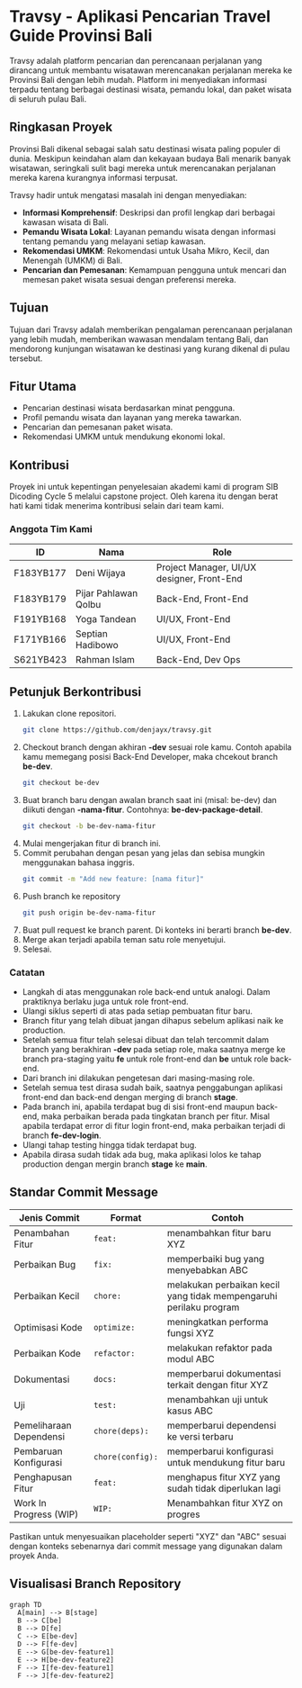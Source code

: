 # Travsy - Aplikasi Pencarian Travel Guide Provinsi Bali

Travsy adalah platform pencarian dan perencanaan perjalanan yang dirancang untuk membantu wisatawan merencanakan perjalanan mereka ke Provinsi Bali dengan lebih mudah. Platform ini menyediakan informasi terpadu tentang berbagai destinasi wisata, pemandu lokal, dan paket wisata di seluruh pulau Bali.

## Ringkasan Proyek

Provinsi Bali dikenal sebagai salah satu destinasi wisata paling populer di dunia. Meskipun keindahan alam dan kekayaan budaya Bali menarik banyak wisatawan, seringkali sulit bagi mereka untuk merencanakan perjalanan mereka karena kurangnya informasi terpusat.

Travsy hadir untuk mengatasi masalah ini dengan menyediakan:

- **Informasi Komprehensif**: Deskripsi dan profil lengkap dari berbagai kawasan wisata di Bali.
- **Pemandu Wisata Lokal**: Layanan pemandu wisata dengan informasi tentang pemandu yang melayani setiap kawasan.
- **Rekomendasi UMKM**: Rekomendasi untuk Usaha Mikro, Kecil, dan Menengah (UMKM) di Bali.
- **Pencarian dan Pemesanan**: Kemampuan pengguna untuk mencari dan memesan paket wisata sesuai dengan preferensi mereka.

## Tujuan

Tujuan dari Travsy adalah memberikan pengalaman perencanaan perjalanan yang lebih mudah, memberikan wawasan mendalam tentang Bali, dan mendorong kunjungan wisatawan ke destinasi yang kurang dikenal di pulau tersebut.

## Fitur Utama

- Pencarian destinasi wisata berdasarkan minat pengguna.
- Profil pemandu wisata dan layanan yang mereka tawarkan.
- Pencarian dan pemesanan paket wisata.
- Rekomendasi UMKM untuk mendukung ekonomi lokal.

## Kontribusi

Proyek ini untuk kepentingan penyelesaian akademi kami di program SIB Dicoding Cycle 5 melalui capstone project. Oleh karena itu dengan berat hati kami tidak menerima kontribusi selain dari team kami.

### Anggota Tim Kami
| ID          | Nama                       | Role                                 |
|-------------|----------------------------|--------------------------------------|
| F183YB177   | Deni Wijaya                | Project Manager, UI/UX designer, Front-End |
| F183YB179   | Pijar Pahlawan Qolbu      | Back-End, Front-End                  |
| F191YB168   | Yoga Tandean               | UI/UX, Front-End                     |
| F171YB166   | Septian Hadibowo           | UI/UX, Front-End                     |
| S621YB423   | Rahman Islam               | Back-End, Dev Ops                    |

## Petunjuk Berkontribusi
1. Lakukan clone repositori.
   ```bash
   git clone https://github.com/denjayx/travsy.git
   ```
2. Checkout branch dengan akhiran **-dev** sesuai role kamu. Contoh apabila kamu memegang posisi Back-End Developer, maka chcekout branch **be-dev**.
   ```bash
   git checkout be-dev
   ```
3. Buat branch baru dengan awalan branch saat ini (misal: be-dev) dan diikuti dengan **-nama-fitur**. Contohnya: **be-dev-package-detail**.
   ```bash
   git checkout -b be-dev-nama-fitur
   ```
4. Mulai mengerjakan fitur di branch ini.
5. Commit perubahan dengan pesan yang jelas dan sebisa mungkin menggunakan bahasa inggris.
   ```bash
   git commit -m "Add new feature: [nama fitur]"
   ```
6. Push branch ke repository
   ```bash
   git push origin be-dev-nama-fitur
   ```
7. Buat pull request ke branch parent. Di konteks ini berarti branch **be-dev**.
8. Merge akan terjadi apabila teman satu role menyetujui.
10. Selesai.

### Catatan
- Langkah di atas menggunakan role back-end untuk analogi. Dalam praktiknya berlaku juga untuk role front-end.
- Ulangi siklus seperti di atas pada setiap pembuatan fitur baru.
- Branch fitur yang telah dibuat jangan dihapus sebelum aplikasi naik ke production.
- Setelah semua fitur telah selesai dibuat dan telah tercommit dalam branch yang berakhiran **-dev** pada setiap role, maka saatnya merge ke branch pra-staging yaitu **fe** untuk role front-end dan **be** untuk role back-end.
- Dari branch ini dilakukan pengetesan dari masing-masing role.
- Setelah semua test dirasa sudah baik, saatnya penggabungan aplikasi front-end dan back-end dengan merging di branch **stage**.
- Pada branch ini, apabila terdapat bug di sisi front-end maupun back-end, maka perbaikan berada pada tingkatan branch per fitur. Misal apabila terdapat error di fitur login front-end, maka perbaikan terjadi di branch **fe-dev-login**.
- Ulangi tahap testing hingga tidak terdapat bug.
- Apabila dirasa sudah tidak ada bug, maka aplikasi lolos ke tahap production dengan mergin branch **stage** ke **main**.

## Standar Commit Message

| Jenis Commit             | Format          | Contoh                                                |
|--------------------------|-----------------|--------------------------------------------------------|
| Penambahan Fitur         | `feat:`         | menambahkan fitur baru XYZ                            |
| Perbaikan Bug            | `fix:`          | memperbaiki bug yang menyebabkan ABC                  |
| Perbaikan Kecil          | `chore:`        | melakukan perbaikan kecil yang tidak mempengaruhi perilaku program |
| Optimisasi Kode          | `optimize:`     | meningkatkan performa fungsi XYZ                      |
| Perbaikan Kode           | `refactor:`     | melakukan refaktor pada modul ABC                     |
| Dokumentasi              | `docs:`         | memperbarui dokumentasi terkait dengan fitur XYZ      |
| Uji                      | `test:`         | menambahkan uji untuk kasus ABC                       |
| Pemeliharaan Dependensi  | `chore(deps):`  | memperbarui dependensi ke versi terbaru               |
| Pembaruan Konfigurasi    | `chore(config):`| memperbarui konfigurasi untuk mendukung fitur baru    |
| Penghapusan Fitur        | `feat:`         | menghapus fitur XYZ yang sudah tidak diperlukan lagi  |
| Work In Progress (WIP)   | `WIP:`          | Menambahkan fitur XYZ on progres                      |

Pastikan untuk menyesuaikan placeholder seperti "XYZ" dan "ABC" sesuai dengan konteks sebenarnya dari commit message yang digunakan dalam proyek Anda.


## Visualisasi Branch Repository
```mermaid
graph TD
  A[main] --> B[stage]
  B --> C[be]
  B --> D[fe]
  C --> E[be-dev]
  D --> F[fe-dev]
  E --> G[be-dev-feature1]
  E --> H[be-dev-feature2]
  F --> I[fe-dev-feature1]
  F --> J[fe-dev-feature2]
```
